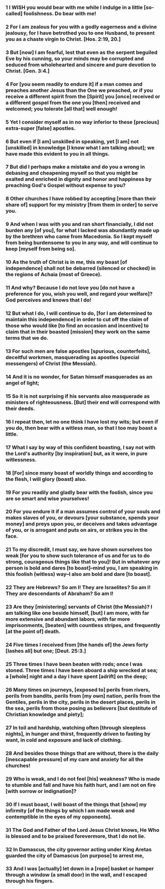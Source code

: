 ### 1 I WISH you would bear with me while I indulge in a little [so-called] foolishness. Do bear with me!

### 2 For I am zealous for you with a godly eagerness and a divine jealousy, for I have betrothed you to one Husband, to present you as a chaste virgin to Christ. [Hos. 2:19, 20.]

### 3 But [now] I am fearful, lest that even as the serpent beguiled Eve by his cunning, so your minds may be corrupted and seduced from wholehearted and sincere and pure devotion to Christ. [Gen. 3:4.]

### 4 For [you seem readily to endure it] if a man comes and preaches another Jesus than the One we preached, or if you receive a different spirit from the [Spirit] you [once] received or a different gospel from the one you [then] received and welcomed; you tolerate [all that] well enough!

### 5 Yet I consider myself as in no way inferior to these [precious] extra-super [false] apostles.

### 6 But even if [I am] unskilled in speaking, yet [I am] not [unskilled] in knowledge [I know what I am talking about]; we have made this evident to you in all things.

### 7 But did I perhaps make a mistake and do you a wrong in debasing and cheapening myself so that you might be exalted and enriched in dignity and honor and happiness by preaching God's Gospel without expense to you?

### 8 Other churches I have robbed by accepting [more than their share of] support for my ministry [from them in order] to serve you.

### 9 And when I was with you and ran short financially, I did not burden any [of you], for what I lacked was abundantly made up by the brethren who came from Macedonia. So I kept myself from being burdensome to you in any way, and will continue to keep [myself from being so].

### 10 As the truth of Christ is in me, this my boast [of independence] shall not be debarred (silenced or checked) in the regions of Achaia (most of Greece).

### 11 And why? Because I do not love you [do not have a preference for you, wish you well, and regard your welfare]? God perceives and knows that I do!

### 12 But what I do, I will continue to do, [for I am determined to maintain this independence] in order to cut off the claim of those who would like [to find an occasion and incentive] to claim that in their boasted [mission] they work on the same terms that we do.

### 13 For such men are false apostles [spurious, counterfeits], deceitful workmen, masquerading as apostles (special messengers) of Christ (the Messiah).

### 14 And it is no wonder, for Satan himself masquerades as an angel of light;

### 15 So it is not surprising if his servants also masquerade as ministers of righteousness. [But] their end will correspond with their deeds.

### 16 I repeat then, let no one think I have lost my wits; but even if you do, then bear with a witless man, so that I too may boast a little.

### 17 What I say by way of this confident boasting, I say not with the Lord's authority [by inspiration] but, as it were, in pure witlessness.

### 18 [For] since many boast of worldly things and according to the flesh, I will glory (boast) also.

### 19 For you readily and gladly bear with the foolish, since you are so smart and wise yourselves!

### 20 For you endure it if a man assumes control of your souls and makes slaves of you, or devours [your substance, spends your money] and preys upon you, or deceives and takes advantage of you, or is arrogant and puts on airs, or strikes you in the face.

### 21 To my discredit, I must say, we have shown ourselves too weak [for you to show such tolerance of us and for us to do strong, courageous things like that to you]! But in whatever any person is bold and dares [to boast]–mind you, I am speaking in this foolish (witless) way–I also am bold and dare [to boast].

### 22 They are Hebrews? So am I! They are Israelites? So am I! They are descendants of Abraham? So am I!

### 23 Are they [ministering] servants of Christ (the Messiah)? I am talking like one beside himself, [but] I am more, with far more extensive and abundant labors, with far more imprisonments, [beaten] with countless stripes, and frequently [at the point of] death.

### 24 Five times I received from [the hands of] the Jews forty [lashes all] but one; [Deut. 25:3.]

### 25 Three times I have been beaten with rods; once I was stoned. Three times I have been aboard a ship wrecked at sea; a [whole] night and a day I have spent [adrift] on the deep;

### 26 Many times on journeys, [exposed to] perils from rivers, perils from bandits, perils from [my own] nation, perils from the Gentiles, perils in the city, perils in the desert places, perils in the sea, perils from those posing as believers [but destitute of Christian knowledge and piety];

### 27 In toil and hardship, watching often [through sleepless nights], in hunger and thirst, frequently driven to fasting by want, in cold and exposure and lack of clothing.

### 28 And besides those things that are without, there is the daily [inescapable pressure] of my care and anxiety for all the churches!

### 29 Who is weak, and I do not feel [his] weakness? Who is made to stumble and fall and have his faith hurt, and I am not on fire [with sorrow or indignation]?

### 30 If I must boast, I will boast of the things that [show] my infirmity [of the things by which I am made weak and contemptible in the eyes of my opponents].

### 31 The God and Father of the Lord Jesus Christ knows, He Who is blessed and to be praised forevermore, that I do not lie.

### 32 In Damascus, the city governor acting under King Aretas guarded the city of Damascus [on purpose] to arrest me,

### 33 And I was [actually] let down in a [rope] basket or hamper through a window (a small door) in the wall, and I escaped through his fingers.